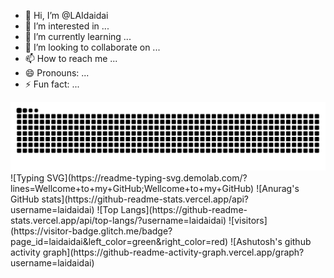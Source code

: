 - 👋 Hi, I’m @LAIdaidai
- 👀 I’m interested in ...
- 🌱 I’m currently learning ...
- 💞️ I’m looking to collaborate on ...
- 📫 How to reach me ...
- 😄 Pronouns: ...
- ⚡ Fun fact: ...

<!---
LAIdaidai/LAIdaidai is a ✨ special ✨ repository because its `README.md` (this file) appears on your GitHub profile.
You can click the Preview link to take a look at your changes.
--->
<picture>
  <source media="(prefers-color-scheme: dark)" srcset="https://raw.githubusercontent.com/Peter-JXL/Peter-JXL/output/github-contribution-grid-snake-dark.svg">
  <source media="(prefers-color-scheme: light)" srcset="https://raw.githubusercontent.com/Peter-JXL/Peter-JXL/output/github-contribution-grid-snake.svg">
  <img alt="github contribution grid snake animation" src="https://raw.githubusercontent.com/Peter-JXL/Peter-JXL/output/github-contribution-grid-snake.svg">
</picture>
![Typing SVG](https://readme-typing-svg.demolab.com/?lines=Wellcome+to+my+GitHub;Wellcome+to+my+GitHub)
![Anurag's GitHub stats](https://github-readme-stats.vercel.app/api?username=laidaidai)
![Top Langs](https://github-readme-stats.vercel.app/api/top-langs/?username=laidaidai)
![visitors](https://visitor-badge.glitch.me/badge?page_id=laidaidai&left_color=green&right_color=red)
![Ashutosh's github activity graph](https://github-readme-activity-graph.vercel.app/graph?username=laidaidai)







